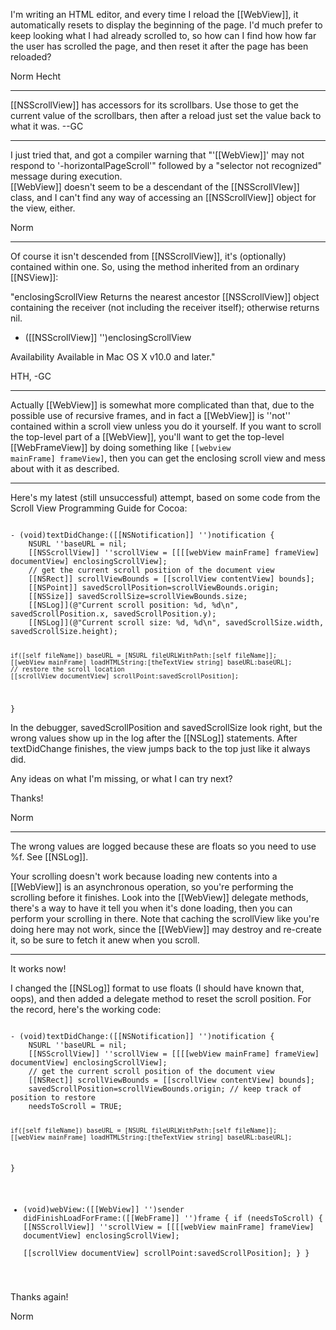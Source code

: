 


I'm writing an HTML editor, and every time I reload the [[WebView]], it automatically resets to display the beginning of the page.  I'd much prefer to keep looking what I had already scrolled to, so how can I find how how far the user has scrolled the page, and then reset it after the page has been reloaded?

Norm Hecht

----

[[NSScrollView]] has accessors for its scrollbars. Use those to get the current value of the scrollbars, then after a reload just set the value back to what it was. --GC

----

I just tried that, and got a compiler warning that "'[[WebView]]' may not respond to '-horizontalPageScroll'" followed by a  "selector not recognized" message during execution.  
[[WebView]] doesn't seem to be a descendant of the [[NSScrollVIew]] class, and I can't find any way of accessing an [[NSScrollView]] object for the view, either.  

Norm

----

Of course it isn't descended from [[NSScrollView]], it's (optionally) contained within one. So, using the method inherited from an ordinary [[NSView]]:

"enclosingScrollView
Returns the nearest ancestor [[NSScrollView]] object containing the receiver (not including the receiver itself); otherwise returns nil.

- ([[NSScrollView]] '')enclosingScrollView

Availability
Available in Mac OS X v10.0 and later."

HTH, -GC

----

Actually [[WebView]] is somewhat more complicated than that, due to the possible use of recursive frames, and in fact a [[WebView]] is ''not'' contained within a scroll view unless you do it yourself. If you want to scroll the top-level part of a [[WebView]], you'll want to get the top-level [[WebFrameView]] by doing something like <code>[[webview mainFrame] frameView]</code>, then you can get the enclosing scroll view and mess about with it as described.

----

Here's my latest (still unsuccessful) attempt, based on some code from the Scroll View Programming Guide for Cocoa:

<code> 
- (void)textDidChange:([[NSNotification]] '')notification {
	NSURL ''baseURL = nil;
	[[NSScrollView]] ''scrollView = [[[[webView mainFrame] frameView] documentView] enclosingScrollView];
	// get the current scroll position of the document view
	[[NSRect]] scrollViewBounds = [[scrollView contentView] bounds];
	[[NSPoint]] savedScrollPosition=scrollViewBounds.origin;
	[[NSSize]] savedScrollSize=scrollViewBounds.size;
	[[NSLog]](@"Current scroll position: %d, %d\n", savedScrollPosition.x, savedScrollPosition.y);
	[[NSLog]](@"Current scroll size: %d, %d\n", savedScrollSize.width, savedScrollSize.height);

	if([self fileName]) baseURL = [NSURL fileURLWithPath:[self fileName]];
	[[webView mainFrame] loadHTMLString:[theTextView string] baseURL:baseURL];
	// restore the scroll location
	[[scrollView documentView] scrollPoint:savedScrollPosition];
}
</code> 

In the debugger, savedScrollPosition and savedScrollSize look right, but the wrong 
values show up in the log after the [[NSLog]] statements.  After textDidChange finishes, 
the view jumps back to the top just like it always did.  

Any ideas on what I'm missing, or what I can try next?

Thanks!

Norm

----
The wrong values are logged because these are floats so you need to use %f. See [[NSLog]].

Your scrolling doesn't work because loading new contents into a [[WebView]] is an asynchronous operation, so you're performing the scrolling before it finishes. Look into the [[WebView]] delegate methods, there's a way to have it tell you when it's done loading, then you can perform your scrolling in there. Note that caching the scrollView like you're doing here may not work, since the [[WebView]] may destroy and re-create it, so be sure to fetch it anew when you scroll.

----
It works now!

I changed the [[NSLog]] format to use floats (I should have known that, oops), and then added a delegate method to reset the scroll position.  For the record, 
here's the working code:

<code>
- (void)textDidChange:([[NSNotification]] '')notification {
	NSURL ''baseURL = nil;
	[[NSScrollView]] ''scrollView = [[[[webView mainFrame] frameView] documentView] enclosingScrollView];
	// get the current scroll position of the document view
	[[NSRect]] scrollViewBounds = [[scrollView contentView] bounds];
	savedScrollPosition=scrollViewBounds.origin; // keep track of position to restore
	needsToScroll = TRUE;

	if([self fileName]) baseURL = [NSURL fileURLWithPath:[self fileName]];
	[[webView mainFrame] loadHTMLString:[theTextView string] baseURL:baseURL];
}

- (void)webView:([[WebView]] '')sender didFinishLoadForFrame:([[WebFrame]] '')frame {
	if (needsToScroll) {
		[[NSScrollView]] ''scrollView = [[[[webView mainFrame] frameView] documentView] enclosingScrollView];	
		[[scrollView documentView] scrollPoint:savedScrollPosition];
	}
}
</code> 

Thanks again!

Norm